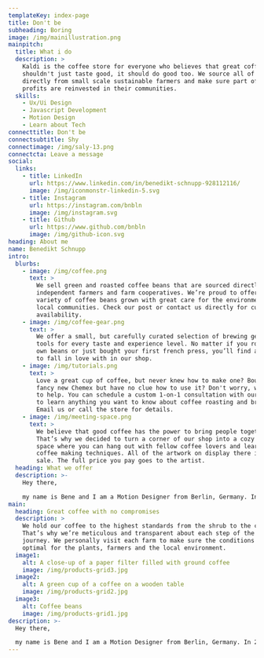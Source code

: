 ```yaml
---
templateKey: index-page
title: Don't be
subheading: Boring
image: /img/mainillustration.png
mainpitch:
  title: What i do
  description: >
    Kaldi is the coffee store for everyone who believes that great coffee
    shouldn't just taste good, it should do good too. We source all of our beans
    directly from small scale sustainable farmers and make sure part of the
    profits are reinvested in their communities.
  skills:
    - Ux/Ui Design
    - Javascript Development
    - Motion Design
    - Learn about Tech
connecttitle: Don't be
connectsubtitle: Shy
connectimage: /img/saly-13.png
connectcta: Leave a message
social:
  links:
    - title: LinkedIn
      url: https://www.linkedin.com/in/benedikt-schnupp-928112116/
      image: /img/iconmonstr-linkedin-5.svg
    - title: Instagram
      url: https://instagram.com/bnbln
      image: /img/instagram.svg
    - title: Github
      url: https://www.github.com/bnbln
      image: /img/github-icon.svg
heading: About me
name: Benedikt Schnupp
intro:
  blurbs:
    - image: /img/coffee.png
      text: >
        We sell green and roasted coffee beans that are sourced directly from
        independent farmers and farm cooperatives. We’re proud to offer a
        variety of coffee beans grown with great care for the environment and
        local communities. Check our post or contact us directly for current
        availability.
    - image: /img/coffee-gear.png
      text: >
        We offer a small, but carefully curated selection of brewing gear and
        tools for every taste and experience level. No matter if you roast your
        own beans or just bought your first french press, you’ll find a gadget
        to fall in love with in our shop.
    - image: /img/tutorials.png
      text: >
        Love a great cup of coffee, but never knew how to make one? Bought a
        fancy new Chemex but have no clue how to use it? Don't worry, we’re here
        to help. You can schedule a custom 1-on-1 consultation with our baristas
        to learn anything you want to know about coffee roasting and brewing.
        Email us or call the store for details.
    - image: /img/meeting-space.png
      text: >
        We believe that good coffee has the power to bring people together.
        That’s why we decided to turn a corner of our shop into a cozy meeting
        space where you can hang out with fellow coffee lovers and learn about
        coffee making techniques. All of the artwork on display there is for
        sale. The full price you pay goes to the artist.
  heading: What we offer
  description: >-
    Hey there, 

    my name is Bene and I am a Motion Designer from Berlin, Germany. In 2019 I’ve graduated as Communication Designer and Media Manager. During my studies I was always curious to learn new things and got into Web Developement. My biggest strength is Communication: I love getting to know new people and get inspired by art, tech and journalism.
main:
  heading: Great coffee with no compromises
  description: >
    We hold our coffee to the highest standards from the shrub to the cup.
    That’s why we’re meticulous and transparent about each step of the coffee’s
    journey. We personally visit each farm to make sure the conditions are
    optimal for the plants, farmers and the local environment.
  image1:
    alt: A close-up of a paper filter filled with ground coffee
    image: /img/products-grid3.jpg
  image2:
    alt: A green cup of a coffee on a wooden table
    image: /img/products-grid2.jpg
  image3:
    alt: Coffee beans
    image: /img/products-grid1.jpg
description: >-
  Hey there,

  my name is Bene and I am a Motion Designer from Berlin, Germany. In 2019 I’ve graduated as Communication Designer and Media Manager. During my studies I was always curious to learn new things and got into Web Developement. My biggest strength is Communication: I love getting to know new people and get inspired by art, tech and journalism.
---
```

